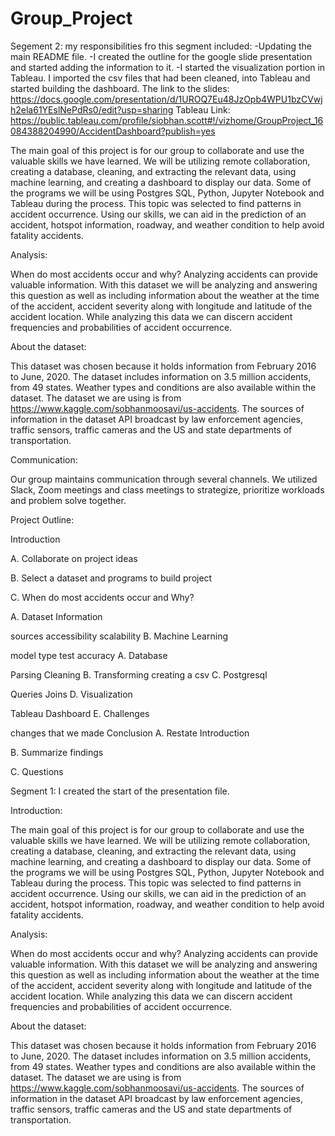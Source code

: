 
# Group_Project

Segement 2:
my responsibilities fro this segment included:
-Updating the main README file. 
-I created the outline for the google slide presentation and started adding the information to it. 
-I started the visualization portion in Tableau. I imported the csv files that had been cleaned, into Tableau and started building the dashboard. 
The link to the slides: https://docs.google.com/presentation/d/1UROQ7Eu48JzOpb4WPU1bzCVwjh2ela61YEslNePdRs0/edit?usp=sharing
Tableau Link: https://public.tableau.com/profile/siobhan.scott#!/vizhome/GroupProject_16084388204990/AccidentDashboard?publish=yes


The main goal of this project is for our group to collaborate and use the valuable skills we have learned. We will be utilizing remote collaboration, creating a database, cleaning, and extracting the relevant data, using machine learning, and creating a dashboard to display our data. Some of the programs we will be using Postgres SQL, Python, Jupyter Notebook and Tableau during the process. This topic was selected to find patterns in accident occurrence. Using our skills, we can aid in the prediction of an accident, hotspot information, roadway, and weather condition to help avoid fatality accidents.

Analysis:

When do most accidents occur and why? Analyzing accidents can provide valuable information. With this dataset we will be analyzing and answering this question as well as including information about the weather at the time of the accident, accident severity along with longitude and latitude of the accident location. While analyzing this data we can discern accident frequencies and probabilities of accident occurrence.

About the dataset:

This dataset was chosen because it holds information from February 2016 to June, 2020. The dataset includes information on 3.5 million accidents, from 49 states. Weather types and conditions are also available within the dataset. The dataset we are using is from https://www.kaggle.com/sobhanmoosavi/us-accidents. The sources of information in the dataset API broadcast by law enforcement agencies, traffic sensors, traffic cameras and the US and state departments of transportation.

Communication:

Our group maintains communication through several channels. We utilized Slack, Zoom meetings and class meetings to strategize, prioritize workloads and problem solve together.

Project Outline:

Introduction

A. Collaborate on project ideas

B. Select a dataset and programs to build project

C. When do most accidents occur and Why?

A. Dataset Information

sources
accessibility
scalability
B. Machine Learning

model type
test
accuracy
A. Database

Parsing
Cleaning B. Transforming
creating a csv
C. Postgresql

Queries
Joins
D. Visualization

Tableau Dashboard
E. Challenges

changes that we made
Conclusion A. Restate Introduction

B. Summarize findings

C. Questions





Segment 1: I created the start of the presentation file. 


Introduction:

The main goal of this project is for our group to collaborate and use the valuable skills we have learned. We will be utilizing remote collaboration, creating a database, cleaning, and extracting the relevant data, using machine learning, and creating a dashboard to display our data. Some of the programs we will be using Postgres SQL, Python, Jupyter Notebook and Tableau during the process. This topic was selected to find patterns in accident occurrence. Using our skills, we can aid in the prediction of an accident, hotspot information, roadway, and weather condition to help avoid fatality accidents.

Analysis:

When do most accidents occur and why? Analyzing accidents can provide valuable information. With this dataset we will be analyzing and answering this question as well as including information about the weather at the time of the accident, accident severity along with longitude and latitude of the accident location. While analyzing this data we can discern accident frequencies and probabilities of accident occurrence.

About the dataset:

This dataset was chosen because it holds information from February 2016 to June, 2020. The dataset includes information on 3.5 million accidents, from 49 states. Weather types and conditions are also available within the dataset.
The dataset we are using is from https://www.kaggle.com/sobhanmoosavi/us-accidents. The sources of information in the dataset API broadcast by law enforcement agencies, traffic sensors, traffic cameras and the US and state departments of transportation.




